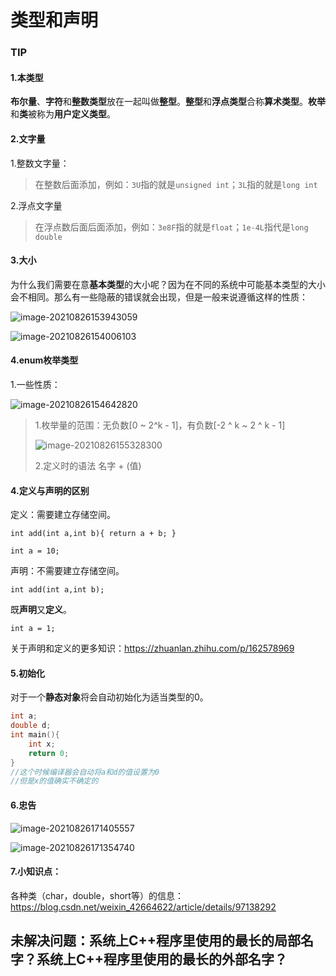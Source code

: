 # 类型和声明

### TIP

#### 1.本类型

**布尔量**、**字符**和**整数类型**放在一起叫做**整型**。**整型**和**浮点类型**合称**算术类型**。**枚举**和**类**被称为**用户定义类型**。

#### 2.文字量

1.整数文字量：

> 在整数后面添加，例如：`3U`指的就是`unsigned int`；`3L`指的就是`long int`

2.浮点文字量

> 在浮点数后面后面添加，例如：`3e8F`指的就是`float`；`1e-4L`指代是`long double`

#### 3.大小

为什么我们需要在意**基本类型**的大小呢？因为在不同的系统中可能基本类型的大小会不相同。那么有一些隐蔽的错误就会出现，但是一般来说遵循这样的性质：

![image-20210826153943059](https://gitee.com/ccnuktd/pic-bed/raw/master/image-20210826153943059.png)

![image-20210826154006103](https://gitee.com/ccnuktd/pic-bed/raw/master/image-20210826154006103.png)

#### 4.enum枚举类型

1.一些性质：

![image-20210826154642820](https://gitee.com/ccnuktd/pic-bed/raw/master/image-20210826154642820.png)

>1.枚举量的范围：无负数[0 ~ 2^k - 1]，有负数[-2 ^ k ~ 2 ^ k - 1]
>
>![image-20210826155328300](https://gitee.com/ccnuktd/pic-bed/raw/master/image-20210826155328300.png)
>
>2.定义时的语法 名字 + (值)

#### 4.定义与声明的区别

定义：需要建立存储空间。

`int add(int a,int b){ return a + b; }`

`int a = 10;`

声明：不需要建立存储空间。

`int add(int a,int b);`

既**声明**又**定义**。

`int a = 1;`

关于声明和定义的更多知识：https://zhuanlan.zhihu.com/p/162578969

#### 5.初始化

对于一个**静态对象**将会自动初始化为适当类型的0。

```c++
int a;
double d;
int main(){
    int x;
    return 0;
}
//这个时候编译器会自动将a和d的值设置为0
//但是x的值确实不确定的
```

#### 6.忠告

![image-20210826171405557](https://gitee.com/ccnuktd/pic-bed/raw/master/image-20210826171405557.png)

![image-20210826171354740](C:\Users\86187\AppData\Roaming\Typora\typora-user-images\image-20210826171354740.png)

#### 7.小知识点：

各种类（char，double，short等）的信息：https://blog.csdn.net/weixin_42664622/article/details/97138292



## 未解决问题：系统上C++程序里使用的最长的局部名字？系统上C++程序里使用的最长的外部名字？

